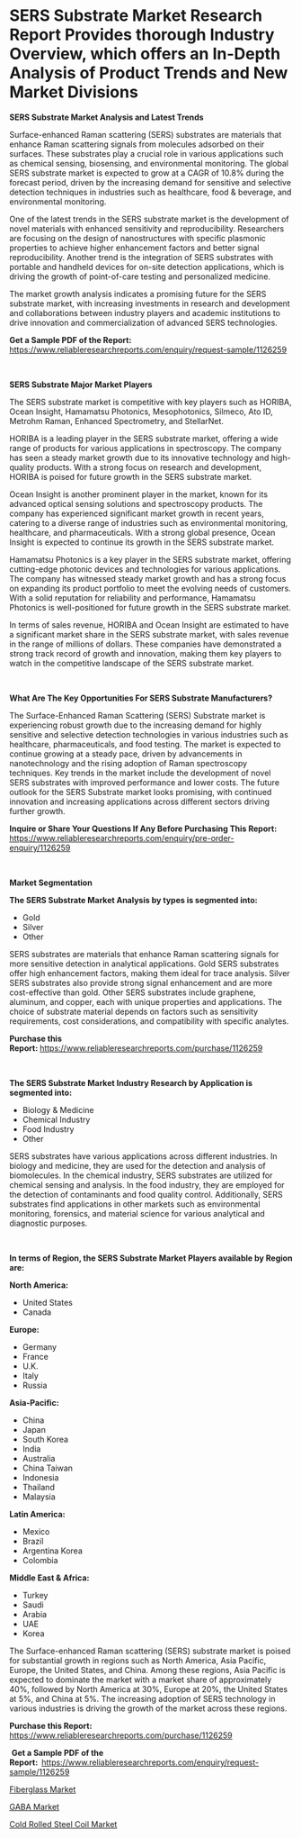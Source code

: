 <p><h1>SERS Substrate Market Research Report Provides thorough Industry Overview, which offers an In-Depth Analysis of Product Trends and New Market Divisions</h1></p><p><strong>SERS Substrate Market Analysis and Latest Trends</strong></p>
<p><p>Surface-enhanced Raman scattering (SERS) substrates are materials that enhance Raman scattering signals from molecules adsorbed on their surfaces. These substrates play a crucial role in various applications such as chemical sensing, biosensing, and environmental monitoring. The global SERS substrate market is expected to grow at a CAGR of 10.8% during the forecast period, driven by the increasing demand for sensitive and selective detection techniques in industries such as healthcare, food & beverage, and environmental monitoring.</p><p>One of the latest trends in the SERS substrate market is the development of novel materials with enhanced sensitivity and reproducibility. Researchers are focusing on the design of nanostructures with specific plasmonic properties to achieve higher enhancement factors and better signal reproducibility. Another trend is the integration of SERS substrates with portable and handheld devices for on-site detection applications, which is driving the growth of point-of-care testing and personalized medicine.</p><p>The market growth analysis indicates a promising future for the SERS substrate market, with increasing investments in research and development and collaborations between industry players and academic institutions to drive innovation and commercialization of advanced SERS technologies.</p></p>
<p><strong>Get a Sample PDF of the Report:&nbsp;</strong> <a href="https://www.reliableresearchreports.com/enquiry/request-sample/1126259">https://www.reliableresearchreports.com/enquiry/request-sample/1126259</a></p>
<p>&nbsp;</p>
<p><strong>SERS Substrate Major Market Players</strong></p>
<p><p>The SERS substrate market is competitive with key players such as HORIBA, Ocean Insight, Hamamatsu Photonics, Mesophotonics, Silmeco, Ato ID, Metrohm Raman, Enhanced Spectrometry, and StellarNet. </p><p>HORIBA is a leading player in the SERS substrate market, offering a wide range of products for various applications in spectroscopy. The company has seen a steady market growth due to its innovative technology and high-quality products. With a strong focus on research and development, HORIBA is poised for future growth in the SERS substrate market.</p><p>Ocean Insight is another prominent player in the market, known for its advanced optical sensing solutions and spectroscopy products. The company has experienced significant market growth in recent years, catering to a diverse range of industries such as environmental monitoring, healthcare, and pharmaceuticals. With a strong global presence, Ocean Insight is expected to continue its growth in the SERS substrate market.</p><p>Hamamatsu Photonics is a key player in the SERS substrate market, offering cutting-edge photonic devices and technologies for various applications. The company has witnessed steady market growth and has a strong focus on expanding its product portfolio to meet the evolving needs of customers. With a solid reputation for reliability and performance, Hamamatsu Photonics is well-positioned for future growth in the SERS substrate market.</p><p>In terms of sales revenue, HORIBA and Ocean Insight are estimated to have a significant market share in the SERS substrate market, with sales revenue in the range of millions of dollars. These companies have demonstrated a strong track record of growth and innovation, making them key players to watch in the competitive landscape of the SERS substrate market.</p></p>
<p>&nbsp;</p>
<p><strong>What Are The Key Opportunities For SERS Substrate Manufacturers?</strong></p>
<p><p>The Surface-Enhanced Raman Scattering (SERS) Substrate market is experiencing robust growth due to the increasing demand for highly sensitive and selective detection technologies in various industries such as healthcare, pharmaceuticals, and food testing. The market is expected to continue growing at a steady pace, driven by advancements in nanotechnology and the rising adoption of Raman spectroscopy techniques. Key trends in the market include the development of novel SERS substrates with improved performance and lower costs. The future outlook for the SERS Substrate market looks promising, with continued innovation and increasing applications across different sectors driving further growth.</p></p>
<p><strong>Inquire or Share Your Questions If Any Before Purchasing This Report:</strong> <a href="https://www.reliableresearchreports.com/enquiry/pre-order-enquiry/1126259">https://www.reliableresearchreports.com/enquiry/pre-order-enquiry/1126259</a></p>
<p>&nbsp;</p>
<p><strong>Market Segmentation</strong></p>
<p><strong>The SERS Substrate Market Analysis by types is segmented into:</strong></p>
<p><ul><li>Gold</li><li>Silver</li><li>Other</li></ul></p>
<p><p>SERS substrates are materials that enhance Raman scattering signals for more sensitive detection in analytical applications. Gold SERS substrates offer high enhancement factors, making them ideal for trace analysis. Silver SERS substrates also provide strong signal enhancement and are more cost-effective than gold. Other SERS substrates include graphene, aluminum, and copper, each with unique properties and applications. The choice of substrate material depends on factors such as sensitivity requirements, cost considerations, and compatibility with specific analytes.</p></p>
<p><strong>Purchase this Report:&nbsp;</strong><a href="https://www.reliableresearchreports.com/purchase/1126259">https://www.reliableresearchreports.com/purchase/1126259</a></p>
<p>&nbsp;</p>
<p><strong>The SERS Substrate Market Industry Research by Application is segmented into:</strong></p>
<p><ul><li>Biology & Medicine</li><li>Chemical Industry</li><li>Food Industry</li><li>Other</li></ul></p>
<p><p>SERS substrates have various applications across different industries. In biology and medicine, they are used for the detection and analysis of biomolecules. In the chemical industry, SERS substrates are utilized for chemical sensing and analysis. In the food industry, they are employed for the detection of contaminants and food quality control. Additionally, SERS substrates find applications in other markets such as environmental monitoring, forensics, and material science for various analytical and diagnostic purposes.</p></p>
<p>&nbsp;</p>
<p><strong>In terms of Region, the SERS Substrate Market Players available by Region are:</strong></p>
<p>
    <p> <strong> North America: </strong>
        <ul>
            <li>United States</li>
            <li>Canada</li>
        </ul>
        </p> 
    <p> <strong> Europe: </strong>
        <ul>
            <li>Germany</li>
            <li>France</li>
            <li>U.K.</li>
            <li>Italy</li>
            <li>Russia</li>
        </ul>
        </p> 
    <p> <strong> Asia-Pacific: </strong>
        <ul>
            <li>China</li>
            <li>Japan</li>
            <li>South Korea</li>
            <li>India</li>
            <li>Australia</li>
            <li>China Taiwan</li>
            <li>Indonesia</li>
            <li>Thailand</li>
            <li>Malaysia</li>
        </ul>
        </p> 
    <p> <strong> Latin America: </strong>
        <ul>
            <li>Mexico</li>
            <li>Brazil</li>
            <li>Argentina Korea</li>
            <li>Colombia</li>
        </ul>
        </p> 
    <p> <strong> Middle East & Africa: </strong>
        <ul>
            <li>Turkey</li>
            <li>Saudi</li>
            <li>Arabia</li>
            <li>UAE</li>
            <li>Korea</li>
        </ul>
    </p>
    </p>
<p><p>The Surface-enhanced Raman scattering (SERS) substrate market is poised for substantial growth in regions such as North America, Asia Pacific, Europe, the United States, and China. Among these regions, Asia Pacific is expected to dominate the market with a market share of approximately 40%, followed by North America at 30%, Europe at 20%, the United States at 5%, and China at 5%. The increasing adoption of SERS technology in various industries is driving the growth of the market across these regions.</p></p>
<p><strong>Purchase this Report: </strong><a href="https://www.reliableresearchreports.com/purchase/1126259">https://www.reliableresearchreports.com/purchase/1126259</a></p>
<p>&nbsp;<strong>Get a Sample PDF of the Report:&nbsp;&nbsp;</strong><a href="https://www.reliableresearchreports.com/enquiry/request-sample/1126259">https://www.reliableresearchreports.com/enquiry/request-sample/1126259</a></p>
<p><strong></strong></p>
<p><p><a href="https://github.com/pjcfca/Market-Research-Report-List-1/blob/main/fiberglass-market.md">Fiberglass Market</a></p><p><a href="https://github.com/wusalecollins540tpqoz/Market-Research-Report-List-1/blob/main/gaba-market.md">GABA Market</a></p><p><a href="https://github.com/kathiaseamanalvaradovlprc2h/Market-Research-Report-List-1/blob/main/cold-rolled-steel-coil-market.md">Cold Rolled Steel Coil Market</a></p></p>